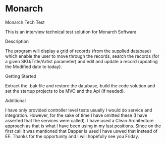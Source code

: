 # Monarch

Monarch Tech Test

This is an interview technical test solution for Monarch Software

Description

The program will display a grid of records (from the supplied database) which enable the user to move through the records, search the records (for a given SKU/Title/Artist parameter) and edit and update a record (updating the Modified date to today).

Getting Started

Extract the .bak file and restore the database, build the code solution and set the startup projects to be MVC and the Api (if needed).

Additional

I have only provided controller level tests usually I would do service and integration. However, for the sake of time I have omitted these (I have asserted that the services were called).
I have used a Clean Architecture approach as that is what I have been using in my last positions. Since on the first call it was mantioned that Dapper is used I have uswed that instead of EF.
Thanks for the opportunity and I will hopefully see you Friday.

